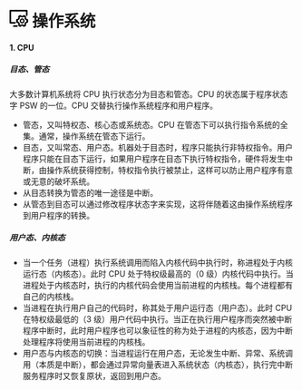 # <img src="./Assets/icons/操作系统.png" width="33px" height="30px"> 操作系统

#### 1. CPU

##### 目态、管态

大多数计算机系统将 CPU 执行状态分为目态和管态。CPU 的状态属于程序状态字 PSW 的一位。CPU 交替执行操作系统程序和用户程序。

- 管态，又叫特权态、核心态或系统态。CPU 在管态下可以执行指令系统的全集。通常，操作系统在管态下运行。
- 目态，又叫常态、用户态。机器处于目态时，程序只能执行非特权指令。用户程序只能在目态下运行，如果用户程序在目态下执行特权指令，硬件将发生中断，由操作系统获得控制，特权指令执行被禁止，这样可以防止用户程序有意或无意的破坏系统。
- 从目态转换为管态的唯一途径是中断。
- 从管态到目态可以通过修改程序状态字来实现，这将伴随着这由操作系统程序到用户程序的转换。

##### 用户态、内核态

- 当一个任务（进程）执行系统调用而陷入内核代码中执行时，称进程处于内核运行态（内核态）。此时 CPU 处于特权级最高的（0 级）内核代码中执行。当进程处于内核态时，执行的内核代码会使用当前进程的内核栈。每个进程都有自己的内核栈。
- 当进程在执行用户自己的代码时，称其处于用户运行态（用户态）。此时 CPU 在特权级最低的（3 级）用户代码中执行。当正在执行用户程序而突然被中断程序中断时，此时用户程序也可以象征性的称为处于进程的内核态，因为中断处理程序将使用当前进程的内核栈。
- 用户态与内核态的切换：当进程运行在用户态，无论发生中断、异常、系统调用（本质是中断），都会通过异常向量表进入系统状态（内核态），执行完中断服务程序时又恢复原状，返回到用户态。
